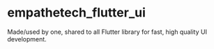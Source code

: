 # empathetech_flutter_ui

Made/used by one, shared to all Flutter library for fast, high quality UI development.

